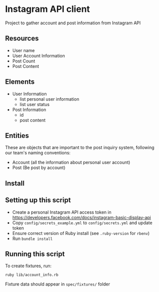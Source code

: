 # Instagram API client

Project to gather account and post information from Instagram API

## Resources

- User name
- User Account Information
- Post Count
- Post Content

## Elements

- User Information
  - list personal user information
  - list user status
- Post Information
  - id
  - post content

## Entities

These are objects that are important to the post inquiry system, following our team's naming conventions:

- Account (all the information about personal user account)
- Post (Be post by account)

## Install

## Setting up this script

- Create a personal Instagram API access token in https://developers.facebook.com/docs/instagram-basic-display-api
- Copy `config/secrets_example.yml` to `config/secrets.yml` and update token
- Ensure correct version of Ruby install (see `.ruby-version` for `rbenv`)
- Run `bundle install`

## Running this script

To create fixtures, run:

```shell
ruby lib/account_info.rb
```

Fixture data should appear in `spec/fixtures/` folder